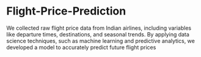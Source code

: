 # Flight-Price-Prediction
We collected raw flight price data from Indian airlines, including variables like departure times, destinations, and seasonal trends. By applying data science techniques, such as machine learning and predictive analytics, we developed a model to accurately predict future flight prices
